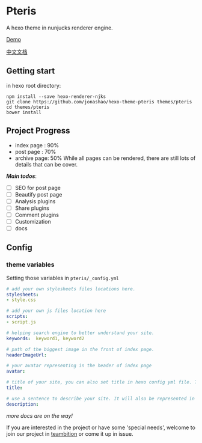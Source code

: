# Pteris
A hexo theme in nunjucks renderer engine.

[Demo](http://www.junnanhao.com)

[中文文档](README.zh.md)

## Getting start
in hexo root directory:

```
npm install --save hexo-renderer-njks
git clone https://github.com/jonashao/hexo-theme-pteris themes/pteris
cd themes/pteris
bower install
```
## Project Progress
* index page : 90%
* post page : 70%
* archive page: 50%
While all pages can be rendered, there are still lots of details that can be cover.

***Main todos***:
- [ ] SEO for post page
- [ ] Beautify post page
- [ ] Analysis plugins
- [ ] Share plugins
- [ ] Comment plugins
- [ ] Customization 
- [ ] docs

## Config
### theme variables
Setting those variables in `pteris/_config.yml`

``` yml
# add your own stylesheets files locations here.
stylesheets:
- style.css  

# add your own js files location here
scripts:
- script.js

# helping search engine to better understand your site.
keywords:  keyword1, keyword2

# path of the biggest image in the front of index page.
headerImageUrl: 

# your avatar representing in the header of index page
avatar:

# title of your site, you can also set title in hexo config yml file. This variable will be represented in the header of index page.
title:

# use a sentence to describe your site. It will also be represented in the header of the index page.
description:
```
*more docs are on the way!*

If you are interested in the project or have some 'special needs',
welcome to join our project in
[teambition](https://www.teambition.com/project/585497e096c7dce53871e4be/)
 or come it up in issue.